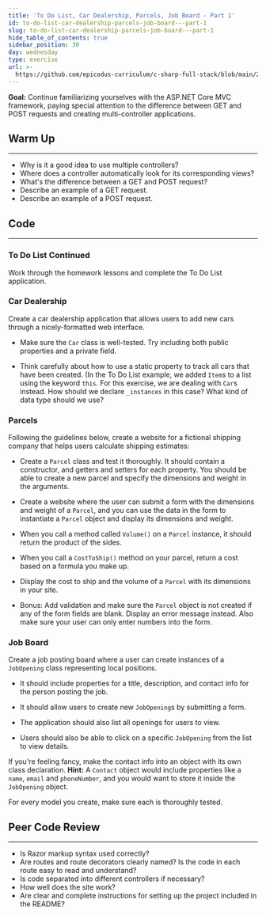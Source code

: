 ```yaml
---
title: 'To Do List, Car Dealership, Parcels, Job Board - Part 1'
id: to-do-list-car-dealership-parcels-job-board---part-1
slug: to-do-list-car-dealership-parcels-job-board---part-1
hide_table_of_contents: true
sidebar_position: 30
day: wednesday
type: exercise
url: >-
  https://github.com/epicodus-curriculum/c-sharp-full-stack/blob/main/2a_classwork_mvc_apps_with_razor.md
---
```


**Goal:** Continue familiarizing yourselves with the ASP.NET Core MVC framework, paying special attention to the difference between GET and POST requests and creating multi-controller applications.

## Warm Up
---

* Why is it a good idea to use multiple controllers?
* Where does a controller automatically look for its corresponding views?
* What's the difference between a GET and POST request?
* Describe an example of a GET request.
* Describe an example of a POST request.

## Code
---

### To Do List Continued

Work through the homework lessons and complete the To Do List application.

### Car Dealership

Create a car dealership application that allows users to add new cars through a nicely-formatted web interface.

* Make sure the `Car` class is well-tested. Try including both public properties and a private field.

* Think carefully about how to use a static property to track all cars that have been created. (In the To Do List example, we added `Item`s to a list using the keyword `this`. For this exercise, we are dealing with `Car`s instead. How should we declare `_instances` in this case? What kind of data type should we use?

### Parcels

Following the guidelines below, create a website for a fictional shipping company that helps users calculate shipping estimates:

* Create a `Parcel` class and test it thoroughly. It should contain a constructor, and getters and setters for each property. You should be able to create a new parcel and specify the dimensions and weight in the arguments.

* Create a website where the user can submit a form with the dimensions and weight of a `Parcel`, and you can use the data in the form to instantiate a `Parcel` object and display its dimensions and weight.

* When you call a method called `Volume()` on a `Parcel` instance, it should return the product of the sides.

* When you call a `CostToShip()` method on your parcel, return a cost based on a formula you make up.

* Display the cost to ship and the volume of a `Parcel` with its dimensions in your site.

* Bonus: Add validation and make sure the `Parcel` object is not created if any of the form fields are blank. Display an error message instead. Also make sure your user can only enter numbers into the form.

### Job Board

Create a job posting board where a user can create instances of a `JobOpening` class representing local positions.

* It should include properties for a title, description, and contact info for the person posting the job.  

* It should allow users to create new `JobOpening`s by submitting a form.

* The application should also list all openings for users to view.

* Users should also be able to click on a specific `JobOpening` from the list to view details.

If you're feeling fancy, make the contact info into an object with its own class declaration. **Hint:** A `Contact` object would include properties like a `name`, `email` and `phoneNumber`, and you would want to store it inside the `JobOpening` object.

For every model you create, make sure each is thoroughly tested.

## Peer Code Review
---

* Is Razor markup syntax used correctly?
* Are routes and route decorators clearly named? Is the code in each route easy to read and understand?
* Is code separated into different controllers if necessary?
* How well does the site work?
* Are clear and complete instructions for setting up the project included in the README?
